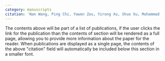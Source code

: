 ```yaml
---
category: manuscripts
citation: 'Nan Wang, Ping Chi, Yawen Zou, Yirong Xu, Shuo Xu, Muhammad Bilal, Patrick Fickers, and Hairong Cheng. "Metabolic engineering of Yarrowia lipolytica for thermoresistance and enhanced erythritol productivity." Biotechnology for biofuels 13 (2020): 1-20. [pdf] '
---
```


The contents above will be part of a list of publications, if the user clicks the link for the publication than the contents of section will be rendered as a full page, allowing you to provide more information about the paper for the reader. When publications are displayed as a single page, the contents of the above "citation" field will automatically be included below this section in a smaller font.
